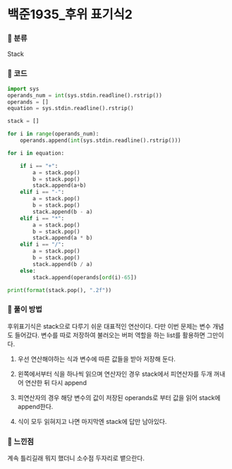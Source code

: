 # 백준1935\_후위 표기식2

### &#127822; 분류

Stack

### &#127822; 코드

```python
import sys
operands_num = int(sys.stdin.readline().rstrip())
operands = []
equation = sys.stdin.readline().rstrip()

stack = []

for i in range(operands_num):
    operands.append(int(sys.stdin.readline().rstrip()))

for i in equation:

    if i == "+":
        a = stack.pop()
        b = stack.pop()
        stack.append(a+b)
    elif i == "-":
        a = stack.pop()
        b = stack.pop()
        stack.append(b - a)
    elif i == "*":
        a = stack.pop()
        b = stack.pop()
        stack.append(a * b)
    elif i == "/":
        a = stack.pop()
        b = stack.pop()
        stack.append(b / a)
    else:
        stack.append(operands[ord(i)-65])

print(format(stack.pop(), ".2f"))

```

### &#127822; 풀이 방법

후위표기식은 stack으로 다루기 쉬운 대표적인 연산이다. 다만 이번 문제는 변수 개념도 들어갔다. 변수를 따로 저장하여 불러오는 버퍼 역할을 하는 list를 활용하면 그만이다.

1. 우선 연산해야하는 식과 변수에 따른 값들을 받아 저장해 둔다.

2. 왼쪽에서부터 식을 하나씩 읽으며 연산자인 경우 stack에서 피연산자를 두개 꺼내어 연산한 뒤 다시 append

3. 피연산자의 경우 해당 변수의 값이 저장된 operands로 부터 값을 읽어 stack에 append한다.

4. 식이 모두 읽혀지고 나면 마지막엔 stack에 답만 남아있다.

### &#127822; 느낀점

계속 틀리길래 뭐지 했더니 소수점 두자리로 뱉으란다.